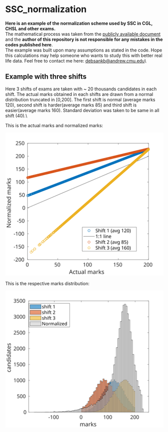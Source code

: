 # SSC_normalization
**Here is an example of the normalization scheme used by SSC in CGL, CHSL and other exams.** \
The mathematical process was taken from 
the [publicly available document](https://ssc.nic.in/SSCFileServer/PortalManagement/UploadedFiles/NormalizationFormulaforSSC_07022019.pdf) and the **author
of this repository is not responsible for any mistakes in the codes published here**.\
The example was built upon many assumptions as stated in the code. Hope this calculations may help someone who wants to study this with better real life data.
Feel free to contact me here: debsankb@andrew.cmu.edu\

## Example with three shifts ##
Here 3 shifts of exams are taken with ~ 20 thousands candidates in each shift. The actual marks obtained in each shifts are drawn from a normal distribution truncated in [0,200]. The first shift is normal (average marks 120), second shift is harder(average marks 85) and third shift is easier(average marks 160). Standard deviation was taken to be same in all shift (40).\

This is the actual marks and normalized marks:

![alt text](https://github.com/DebsankarBanerjee/SSC_normalization/blob/main/untitled2.svg)

This is the respective marks distribution:

![alt text](https://github.com/DebsankarBanerjee/SSC_normalization/blob/main/untitled.svg)
